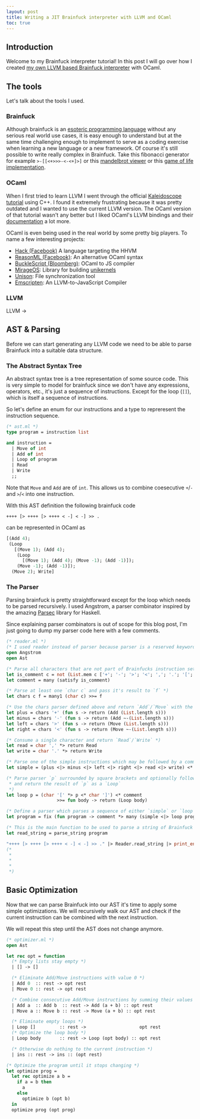 ```yaml
---
layout: post
title: Writing a JIT Brainfuck interpreter with LLVM and OCaml
toc: true
---
```


## Introduction

Welcome to my Brainfuck interpreter tutorial! In this post I will go over how I created
[my own LLVM based Brainfuck interpreter](https://github.com/lukad/obf) with OCaml.

## The tools

Let's talk about the tools I used.

### Brainfuck

Although brainfuck is an [esoteric programming language](https://en.wikipedia.org/wiki/Esoteric_programming_language) without any serious real world use cases, it is easy enough to understand but at the same time challenging enough to implement to serve as a coding exercise when learning a new language or a new framework. Of course it's still possible to write really complex in Brainfuck. Take this fibonacci
generator for example `>-[[<+>>>-<-<+]>]` or this [mandelbrot viewer](http://esoteric.sange.fi/brainfuck/utils/mandelbrot/) or this [game of life implementation](http://www.linusakesson.net/programming/brainfuck/).

### OCaml

When I first tried to learn LLVM I went through the official [Kaleidoscope tutorial](https://llvm.org/docs/tutorial/) using C++. I found it extremely frustrating because it was pretty outdated and I wanted to use the current LLVM version. The OCaml version of that tutorial wasn't any better but I liked OCaml's LLVM bindings and their [documentation](https://llvm.moe/ocaml/) a lot more.

OCaml is even being used in the real world by some pretty big players.
To name a few interesting projects:

* [Hack (Facebook)](https://github.com/facebook/hhvm/tree/master/hphp/hack) A language targeting the HHVM
* [ReasonML (Facebook)](https://reasonml.github.io/): An alternative OCaml syntax
* [BuckleScript (Bloomberg)](https://bucklescript.github.io/): OCaml to JS compiler
* [MirageOS](https://mirage.io/): Library for building [unikernels](https://en.wikipedia.org/wiki/Unikernel)
* [Unison](https://www.cis.upenn.edu/~bcpierce/unison/): File synchronization tool
* [Emscripten](http://kripken.github.io/emscripten-site/): An LLVM-to-JavaScript Compiler

### LLVM

LLVM ->

## AST & Parsing

Before we can start generating any LLVM code we need to be able to parse Brainfuck into
a suitable data structure.

### The Abstract Syntax Tree

An abstract syntax tree is a tree representation of some source code.
This is very simple to model for brainfuck since we don't have any expressions, operators, etc.,
it's just a sequence of instructions. Except for the loop (`[]`), which is itself a sequence of
instructions.

So let's define an enum for our instructions and a type to repreresent the instruction sequence.

``` ocaml
(* ast.ml *)
type program = instruction list

and instruction =
  | Move of int
  | Add of int
  | Loop of program
  | Read
  | Write
  ;;
```

Note that `Move` and `Add` are of `int`. This allows us to combine coesecutive `+`/`-` and `>`/`<` into one instruction.

With this AST definition the following brainfuck code

```
++++ [> ++++ [> ++++ < -] < -] >> .
```

can be represented in OCaml as

``` ocaml
[(Add 4);
 (Loop
   [(Move 1); (Add 4);
    (Loop
      [(Move 1); (Add 4); (Move -1); (Add -1)]);
    (Move -1); (Add -1)]);
  (Move 2); Write]
```

### The Parser

Parsing brainfuck is pretty straightforward except for the loop which needs to be parsed recursively.
I used Angstrom, a parser combinator inspired by the amazing [Parsec](https://wiki.haskell.org/Parsec) library for Haskell.

Since explaining parser combinators is out of scope for this blog post, I'm just going to dump my parser code here with a few comments.

``` ocaml
(* reader.ml *)
(* I used reader instead of parser because parser is a reserved keyword of the Camlp4 extension *)
open Angstrom
open Ast

(* Parse all characters that are not part of Brainfucks instruction set *)
let is_comment c = not (List.mem c ['+'; '-'; '>'; '<'; ','; '.'; '['; ']'])
let comment = many (satisfy is_comment)

(* Parse at least one `char c` and pass it's result to `f` *)
let chars c f = many1 (char c) >>= f

(* Use the chars parser defined above and return `Add`/`Move` with the length of the result *)
let plus = chars '+' (fun s -> return (Add (List.length s)))
let minus = chars '-' (fun s -> return (Add ~-(List.length s)))
let left = chars '>' (fun s -> return (Move (List.length s)))
let right = chars '<' (fun s -> return (Move ~-(List.length s)))

(* Consume a single character and return `Read`/`Write` *)
let read = char ',' *> return Read
let write = char '.' *> return Write

(* Parse one of the simple instructions which may be followed by a comment *)
let simple = (plus <|> minus <|> left <|> right <|> read <|> write) <* comment

(* Parse parser `p` surrounded by square brackets and optionally followed by a comment
 * and return the result of `p` as a `Loop`
 *)
let loop p = (char '[' *> p <* char ']') <* comment
                   >>= fun body -> return (Loop body)

(* Define a parser which parses a sequence of either `simple` or `loop program` *)
let program = fix (fun program -> comment *> many (simple <|> loop program)) <* end_of_input

(* This is the main function to be used to parse a string of Brainfuck source code *)
let read_string = parse_string program
```

``` ocaml
"++++ [> ++++ [> ++++ < -] < -] >> ." |> Reader.read_string |> print_endline
(*
 *
 *
 *
 *)
```

## Basic Optimization

Now that we can parse Brainfuck into our AST it's time to apply some simple optimizations.
We will recursively walk our AST and check if the current instruction can be combined with the next instruction.

We will repeat this step until the AST does not change anymore.

``` ocaml
(* optimizer.ml *)
open Ast

let rec opt = function
  (* Empty lists stay empty *)
  | [] -> []

  (* Eliminate Add/Move instructions with value 0 *)
  | Add 0  :: rest -> opt rest
  | Move 0 :: rest -> opt rest

  (* Combine consecutive Add/Move instructions by summing their values *)
  | Add a  :: Add b  :: rest -> Add (a + b) :: opt rest
  | Move a :: Move b :: rest -> Move (a + b) :: opt rest

  (* Eliminate empty loops *)
  | Loop []         :: rest ->                    opt rest
  (* Optimize the loop body *)
  | Loop body       :: rest -> Loop (opt body) :: opt rest

  (* Otherwise do nothing to the current instruction *)
  | ins :: rest -> ins :: (opt rest)

(* Optimize the program until it stops changing *)
let optimize prog =
  let rec optimize a b =
    if a = b then
      a
    else
      optimize b (opt b)
  in
  optimize prog (opt prog)
```
